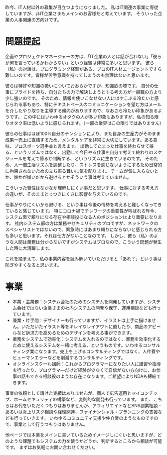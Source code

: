 昨今、IT人材以外の募集が目立つようになりました。
私はIT関連の事業に専従していますが、非IT企業さまもメインのお客様だと考えています。
そういった企業の人事関連の方向けです。

# 問題提起
企画やプロジェクトマネージャーの方は、「IT企業の人とは話が合わない」「彼らが何を言っているかわからない」という経験は非常に多いと思います。
彼ら（私）の対話は、プログラミング経験がある、プロのIT人材エージェントですら難しいのです。皆様が苦手意識を持ってしまうのも無理はないと思います。

彼らは特許や知識の扱いについておおらかですが、知識欲の塊です。
自分の仕事にプライドを持ち、自分たちの力で解決しようとする考え方が一般職の方より少し強いのです。
そのため、情報を使いこなせない人にはすこぶる冷たいと感じられる事もあり、特にテキストベースのコミュニケーションを望む方はメールを介したやり取りを主導する傾向がありますので、なおさら冷たい印象があるようです。
この中にはいわゆるオタクの人が多い印象もありますが、私の知る限りオタク率は低いように感じられます。（一部の業界はこの限りではありません）

彼らの仕事はほぼ100%自分のテンションにより、また自身の生産力がそのまま成果ー売上に直結するため、メンタルケアを非常に大切にしています。ある意味、プロスポーツ選手並と言えます。
出勤してたまった仕事を終わらせて帰る、というリズムではなく、出勤して今日やる仕事を自分で考えて終わりのスケジュールを考えて帰るか判断する、というリズムに生きているのです。
そのため、人一倍生活リズムを調整したり、ストレスを感じないようにするため日常的に拘束されないための立ち振る舞いに気を配ります。
チームが気に入らないとか、誰かが嫌いだから避けるとかそういう事は考えていません。

こういった習性はなかなか理解しにくい事だと思います。
仕事に対する考え方の違いが、そのままとっつきにくさに影響を与えているのです。

仕事がやりにくいから避ける、という事は今後の情勢を考えると難しくなってきていると感じています。
特にコロナ禍でテレワークの重要性が叫ばれる昨今、システム面で頼りになる存在や相談役になる人のポジションはより重要になります。
社内システム部の方は業務やセキュリティのプロですが、ネットワークのスペシャリストではないので、緊急時にはあまり頼りにならないと感じられる方も多いと思います。それは仕方がないことなのです。
しかし、彼ら（私）のような人間は業務は分からないですがシステムはプロなので、こういう問題が発生した時に大活躍します。

これを踏まえて、私の事業内容を読み解いていただけると「あれ？」という事は防ぎやすくなると思います。

# 事業
- 本業・主業務：システム会社のためのシステムを開発していますが、システム会社ではない企業さまの社内システムの開発や保守、運用相談なども行っています。
- 兼業・片手間：デザイナーも行っていますが、イラストは上手に描けません。いただいたイラスト等をキレイなレイアウトに直したり、商品のアピールなど訴求力を高めるためのデザインを考える事ができます。
- 業務をシステムで効率化：システムを入れるのではなく、業務を効率化するために使えるシステムを一緒に考える、というものです。いわゆるコンサルティング業になります。売上を上げるコンサルティングではなく、人件費やヒューマンエラーなどを削減するコンサルティングです。
- オンラインスクール講師：これからプログラマーになりたい人に講習や指導を行ったり、プログラマ―だけど経験が少なくて自信がない方向けに、お仕事の話もできる相談役のような存在になります。ご希望によりNDAも締結できます。

事業の依頼として請けた実績はありませんが、個人で広告運用とマイコンチップ、ホームセキュリティの構築など、変則的な開発も行っています。
また、こちらはお代をいただくつもりはありませんが、アフィリエイトなどSNS副業相談・あるいは炎上リスク相談や経理関連、ファイナンシャル・プランニングの支援なども行っていきます。
いわゆるコミュニティ支援や仲介業のようなものですので、事業として行うつもりはありません。

他ページでは本業をメインに書いているためイメージしにくいと思いますが、どのような課題でもシステムの力を使うかどうか、判断するところから相談が可能です。
まずはお気軽にお問い合わせください。
